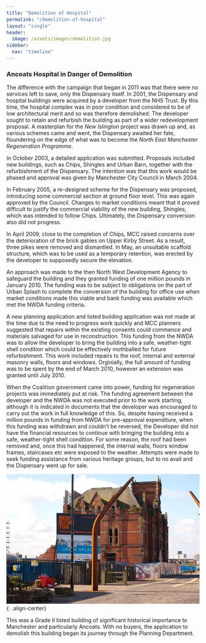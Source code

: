 ```yaml
---
title: "Demolition of Hospital"
permalink: "/demolition-of-hospital"
layout: "single"
header:
  image: /assets/images/demolition.jpg
sidebar:
  nav: "timeline"
---
```


### Ancoats Hospital in Danger of Demolition

The difference with the campaign that began in 2011 was that there were no services left to save, only the Dispensary itself.  In 2001, the Dispensary and hospital buildings were acquired by a developer from the NHS Trust.  By this time, the hospital complex was in poor condition and considered to be of low architectural merit and so was therefore demolished.   The developer sought to retain and refurbish the building as part of a wider redevelopment proposal.  A masterplan for the *New Islington* project was drawn up and, as various schemes came and went, the Dispensary awaited her fate, floundering on the edge of what was to become the *North East Manchester Regeneration Programme*.  

In October 2003, a detailed application was submitted. Proposals included new buildings, such as Chips, Shingles and Urban Barn, together with the refurbishment of the Dispensary. The intention was that this work would be phased and approval was given by Manchester City Council in March 2004.

In February 2005, a re-designed scheme for the Dispensary was proposed, introducing some commercial section at ground floor level.  This was again approved by the Council.  Changes to market conditions meant that it proved difficult to justify the commercial viability of the new building, Shingles, which was intended to follow Chips.  Ultimately, the Dispensary conversion also did not progress.

In April 2009, close to the completion of Chips, MCC raised concerns over the deterioration of the brick gables on Upper Kirby Street.  As a result, three pikes were removed and dismantled.  In May, an unsuitable scaffold structure, which was to be used as a temporary retention, was erected by the developer to supposedly secure the elevation.

An approach was made to the then North West Development Agency to safeguard the building and they granted funding of one million pounds in January 2010.  The funding was to be subject to obligations on the part of Urban Splash to complete the conversion of the building for office use when market conditions made this viable and bank funding was available which met the NWDA funding criteria.

A new planning application and listed building application was not made at the time due to the need to progress work quickly and MCC planners suggested that repairs within the existing consents could commence and materials salvaged for use in reconstruction.  This funding from the NWDA was to allow the developer to bring the building into a safe, weather-tight shell condition which could be effectively mothballed for future refurbishment. This work included repairs to the roof, internal and external masonry walls, floors and windows.  Orginially, the full amount of funding was to be spent by the end of March 2010, however an extension was granted until July 2010.

When the Coalition government came into power, funding for regeneration projects was immediately put at risk.  The funding agreement between the developer and the NWDA was not executed prior to the work starting, although it is indicated in documents that the developer was encouraged to carry out the work in full knowledge of this.  So, despite having received a million pounds in funding from NWDA for pre-approval expenditure, when this funding was withdrawn and couldn’t be reversed, the Developer did not have the financial resources to continue with bringing the building into a safe, weather-tight shell condition.  For some reason, the roof had been removed and, once this had happened, the internal walls, floors window frames, staircases etc were exposed to the weather.  Attempts were made to seek funding assistance from various heritage groups, but to no avail and the Dispensary went up for sale.

![for sale](assets/images/for-sale.jpg){: .align-center}

This was a Grade II listed building of significant historical importance to Manchester and particularly Ancoats.  With no buyers, the application to demolish this building began its journey through the Planning Department.
